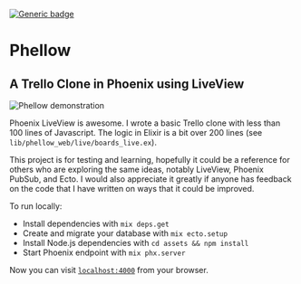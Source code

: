 [![Generic badge](https://img.shields.io/circleci/build/github/monjohn/phellow.svg)](https://shields.io/)

# Phellow

## A Trello Clone in Phoenix using LiveView

![Phellow demonstration](/assets/static/images/Phello-demonstration.gif)

Phoenix LiveView is awesome. I wrote a basic Trello clone with less than 100 lines of Javascript. The logic in Elixir is a bit over 200 lines (see `lib/phellow_web/live/boards_live.ex`).

This project is for testing and learning, hopefully it could be a reference for others who are exploring the same ideas, notably LiveView, Phoenix PubSub, and Ecto. I would also appreciate it greatly if anyone has feedback on the code that I have written on ways that it could be improved.

To run locally:

- Install dependencies with `mix deps.get`
- Create and migrate your database with `mix ecto.setup`
- Install Node.js dependencies with `cd assets && npm install`
- Start Phoenix endpoint with `mix phx.server`

Now you can visit [`localhost:4000`](http://localhost:4000) from your browser.
